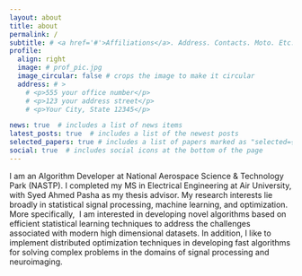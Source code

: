 ```yaml
---
layout: about
title: about
permalink: /
subtitle: # <a href='#'>Affiliations</a>. Address. Contacts. Moto. Etc.
profile:
  align: right
  image: # prof_pic.jpg
  image_circular: false # crops the image to make it circular
  address: # >
    # <p>555 your office number</p>
    # <p>123 your address street</p>
    # <p>Your City, State 12345</p>

news: true  # includes a list of news items
latest_posts: true  # includes a list of the newest posts
selected_papers: true # includes a list of papers marked as "selected={true}"
social: true  # includes social icons at the bottom of the page
---
```

I am an Algorithm Developer at National Aerospace Science & Technology Park (NASTP). I completed my MS in Electrical Engineering at Air University, with Syed Ahmed Pasha as my thesis advisor. My research interests lie broadly in statistical signal processing, machine learning, and optimization. More specifically, 
I am interested in developing novel algorithms based on efficient statistical learning techniques to address the challenges associated with modern high dimensional datasets. In addition, I like to implement distributed optimization techniques in developing fast algorithms for solving complex problems in the domains of signal processing and neuroimaging.
